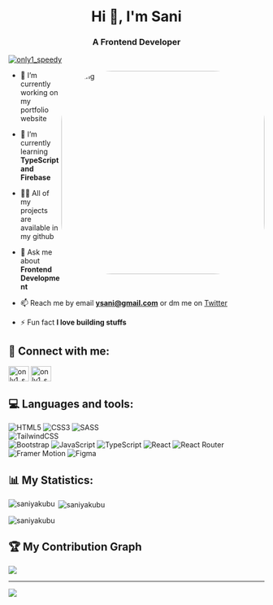 <h1 align="center">Hi 👋, I'm Sani</h1>
<h3 align="center">A Frontend Developer</h3>

<p align="left"> <a href="https://twitter.com/only1_speedy" target="blank"><img src="https://img.shields.io/twitter/follow/only1_speedy?logo=twitter&style=for-the-badge" alt="only1_speedy" /></a> </p>


<img align="right" alt="Coding" style="border-radius:100px;" width="400" src="/tech.gif"/>

- 🔭 I’m currently working on my portfolio website

- 🌱 I’m currently learning **TypeScript and Firebase**

- 👨‍💻 All of my projects are available in my github

- 💬 Ask me about **Frontend Development**

- 📫 Reach me by email **ysani@gmail.com** or dm me on <a href="https://twitter.com/only1_speedy">Twitter</a>

- ⚡ Fun fact **I love building stuffs**

## 🔗‍ Connect with me:
<p align="left">
<a href="https://twitter.com/only1_speedy" target="blank"><img align="center" src="https://raw.githubusercontent.com/rahuldkjain/github-profile-readme-generator/master/src/images/icons/Social/twitter.svg" alt="only1_speedy" height="30" width="40" /></a>
<a href="https://instagram.com/only1_speedy" target="blank"><img align="center" src="https://raw.githubusercontent.com/rahuldkjain/github-profile-readme-generator/master/src/images/icons/Social/instagram.svg" alt="only1_speedy" height="30" width="40" /></a>
</p>


## 💻 Languages and tools:
![HTML5](https://img.shields.io/badge/html5-%23E34F26.svg?style=for-the-badge&logo=html5&logoColor=white) 
![CSS3](https://img.shields.io/badge/css3-%231572B6.svg?style=for-the-badge&logo=css3&logoColor=white)
![SASS](https://img.shields.io/badge/SASS-hotpink.svg?style=for-the-badge&logo=SASS&logoColor=white)  
![TailwindCSS](https://img.shields.io/badge/tailwindcss-%2338B2AC.svg?style=for-the-badge&logo=tailwind-css&logoColor=white) 	
![Bootstrap](https://img.shields.io/badge/bootstrap-%23563D7C.svg?style=for-the-badge&logo=bootstrap&logoColor=white) 
![JavaScript](https://img.shields.io/badge/javascript-%23323330.svg?style=for-the-badge&logo=javascript&logoColor=%23F7DF1E) 
![TypeScript](https://img.shields.io/badge/typescript-%23007ACC.svg?style=for-the-badge&logo=typescript&logoColor=white) 
![React](https://img.shields.io/badge/react-%2320232a.svg?style=for-the-badge&logo=react&logoColor=%2361DAFB) 
![React Router](https://img.shields.io/badge/React_Router-CA4245?style=for-the-badge&logo=react-router&logoColor=white) 
![Framer Motion](https://img.shields.io/badge/-Framer%20Motion-311C87?style=for-the-badge)
![Figma](https://img.shields.io/badge/figma-%23F24E1E.svg?style=for-the-badge&logo=figma&logoColor=white)


## 📊 My Statistics:

<p><img align="left" src="https://github-readme-stats.vercel.app/api/top-langs?username=saniyakubu&show_icons=true&locale=en&layout=compact" alt="saniyakubu" /></p>

<p>&nbsp;<img align="center" src="https://github-readme-stats.vercel.app/api?username=saniyakubu&show_icons=true&locale=en" alt="saniyakubu" /></p>

<p><img align="center" src="https://github-readme-streak-stats.herokuapp.com/?user=saniyakubu&" alt="saniyakubu" /></p>


## 🏆 My Contribution Graph
![](https://activity-graph.herokuapp.com/graph?username=Saniyakubu&theme=monokai)

---
[![](https://visitcount.itsvg.in/api?id=Saniyakubu&icon=9&color=0)](https://visitcount.itsvg.in)


